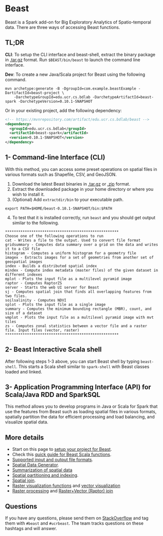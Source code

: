 # Beast
Beast is a Spark add-on for Big Exploratory Analytics of Spatio-temporal data. There are three ways of accessing Beast functions.

## TL;DR

**CLI**: To setup the CLI interface and beast-shell, extract the binary package in [.tar.gz](../../../downloads/beast-0.10.1-SNAPSHOT-bin.tar.gz) format.
Run `$BEAST/bin/beast` to launch the command line interface. 

**Dev**: To create a new Java/Scala project for Beast using the following command.
```shell
mvn archetype:generate -B -DgroupId=com.example.beastExample -DartifactId=beast-project \
    -DarchetypeGroupId=edu.ucr.cs.bdlab -DarchetypeArtifactId=beast-spark -DarchetypeVersion=0.10.1-SNAPSHOT
```

Or in your existing project, add the following dependency:
```xml
<!-- https://mvnrepository.com/artifact/edu.ucr.cs.bdlab/beast -->
<dependency>
  <groupId>edu.ucr.cs.bdlab</groupId>
  <artifactId>beast-spark</artifactId>
  <version>0.10.1-SNAPSHOT</version>
</dependency>
```

## 1- Command-line Interface (CLI)
With this method, you can access some preset operations on spatial files in various formats such as Shapefile, CSV, and GeoJSON.

1. Download the latest Beast binaries in [.tar.gz](../../../downloads/beast-0.10.1-SNAPSHOT-bin.tar.gz) or [.zip](../../../downloads/beast-0.10.1-SNAPSHOT-bin.zip) format.
2. Extract the downloaded package in your home directory or where you wish to install it.
3. (Optional) Add `extractdir/bin` to your executable path.
```shell
export PATH=$HOME/beast-0.10.1-SNAPSHOT/bin:$PATH
```
4. To test that it is installed correctly, run `beast` and you should get output similar to the following.
```
****************************************************
Choose one of the following operations to run
cat - Writes a file to the output. Used to convert file format
gridsummary - Computes data summary over a grid on the data and writes it to a CSV file
histogram - Computes a uniform histogram for a geometry file
imagex - Extracts images for a set of geometries from another set of geospatial images
index - Builds a distributed spatial index
mindex - Compute index metadata (master files) of the given dataset in different indexes
mplot - Plots the input file as a multilevel pyramid image
raptor - Computes RaptorZS
server - Starts the web UI server for Beast
sj - Computes spatial join that finds all overlapping features from two files.
soilsalinity - Computes NDVI
splot - Plots the input file as a single image
summary - Computes the minimum bounding rectangle (MBR), count, and size of a dataset
vmplot - Plots the input file as a multilevel pyramid image with mvt tiles
zs - Computes zonal statistics between a vector file and a raster file. Input files (vector, raster)
****************************************************
```
## 2- Beast Interactive Scala shell
After following steps 1-3 above, you can start Beast shell by typing `beast-shell`.
This starts a Scala shell similar to `spark-shell` with Beast classes loaded and linked.

## 3- Application Programming Interface (API) for Scala/Java RDD and SparkSQL
This method allows you to develop programs in Java or Scala for Spark that use the features from Beast
such as loading spatial files in various formats, spatially partition the data for efficient processing and load balancing, and visualize spatial data.

## More details

* Start on this page to [setup your project for Beast](dev-setup.md).
* Check this [quick guide for Beast Scala functions](scala-quickguide.md).
* [Supported input and output file formats](input-output.md).
* [Spatial Data Generator](spatial-data-generator.md).
* [Summarization of spatial data](summarization.md)
* [Spatial partitioning and indexing](partitioning-indexing.md).
* [Spatial join](spatial-join.md).
* [Raster visualization functions](visualization.md) and [vector visualization](visualization_mvt.md)
* [Raster processing](rdpro.md) and [Raster+Vector (Raptor) join](raptor-join.md)

## Questions
If you have any questions, please send them on [StackOverflow](http://stackoverflow.com) and tag them with `#beast` and `#ucrbeast`. The team tracks questions on these hashtags and will answer.
